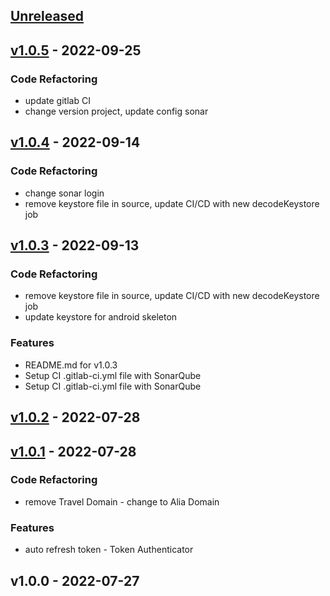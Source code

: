 <a name="unreleased"></a>
## [Unreleased]


<a name="v1.0.5"></a>
## [v1.0.5] - 2022-09-25
### Code Refactoring
- update gitlab CI
- change version project, update config sonar


<a name="v1.0.4"></a>
## [v1.0.4] - 2022-09-14
### Code Refactoring
- change sonar login
- remove keystore file in source, update CI/CD with new decodeKeystore job


<a name="v1.0.3"></a>
## [v1.0.3] - 2022-09-13
### Code Refactoring
- remove keystore file in source, update CI/CD with new decodeKeystore job
- update keystore for android skeleton

### Features
- README.md for v1.0.3
- Setup CI .gitlab-ci.yml file with SonarQube
- Setup CI .gitlab-ci.yml file with SonarQube


<a name="v1.0.2"></a>
## [v1.0.2] - 2022-07-28

<a name="v1.0.1"></a>
## [v1.0.1] - 2022-07-28
### Code Refactoring
- remove Travel Domain - change to Alia Domain

### Features
- auto refresh token - Token Authenticator


<a name="v1.0.0"></a>
## v1.0.0 - 2022-07-27

[Unreleased]: https://gitlab.geekup.io/gu_mobile/android/skeleton/compare/v1.0.5...HEAD
[v1.0.5]: https://gitlab.geekup.io/gu_mobile/android/skeleton/compare/v1.0.4...v1.0.5
[v1.0.4]: https://gitlab.geekup.io/gu_mobile/android/skeleton/compare/v1.0.3...v1.0.4
[v1.0.3]: https://gitlab.geekup.io/gu_mobile/android/skeleton/compare/v1.0.2...v1.0.3
[v1.0.2]: https://gitlab.geekup.io/gu_mobile/android/skeleton/compare/v1.0.1...v1.0.2
[v1.0.1]: https://gitlab.geekup.io/gu_mobile/android/skeleton/compare/v1.0.0...v1.0.1

